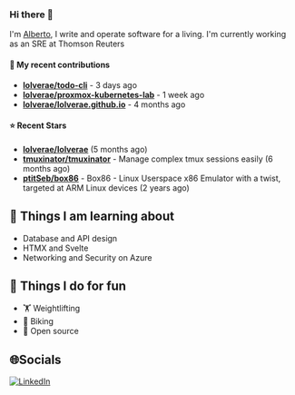 ### Hi there 👋

I'm [Alberto](https://albertolvera.com), I write and operate software for a living. I'm currently working as an SRE at Thomson Reuters

#### 🚀 My recent contributions
- **[lolverae/todo-cli](https://github.com/lolverae/todo-cli)** - 3 days ago
- **[lolverae/proxmox-kubernetes-lab](https://github.com/lolverae/proxmox-kubernetes-lab)** - 1 week ago
- **[lolverae/lolverae.github.io](https://github.com/lolverae/lolverae.github.io)** - 4 months ago

#### ⭐ Recent Stars
- **[lolverae/lolverae](https://github.com/lolverae/lolverae)** (5 months ago)
- **[tmuxinator/tmuxinator](https://github.com/tmuxinator/tmuxinator)** - Manage complex tmux sessions easily (6 months ago)
- **[ptitSeb/box86](https://github.com/ptitSeb/box86)** - Box86 - Linux Userspace x86 Emulator with a twist, targeted at ARM Linux devices (2 years ago)

## 📖 Things I am learning about

- Database and API design
- HTMX and Svelte
- Networking and Security on Azure

## 💪 Things I do for fun

- 🏋 Weightlifting
- 🚴 Biking
- 🤼 Open source

## 🌐Socials
[![LinkedIn](https://img.shields.io/badge/LinkedIn-%230077B5.svg?logo=linkedin&logoColor=white)](https://www.linkedin.com/in/luis-alberto-olvera/)
